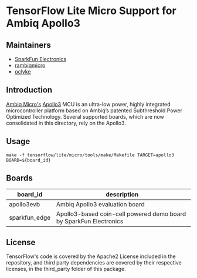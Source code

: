 # TensorFlow Lite Micro Support for Ambiq Apollo3

## Maintainers

*   [SparkFun Electronics](https://github.com/sparkfun) 
*   [rambiqmicro](https://github.com/rambiqmicro)
*   [oclyke](https://github.com/oclyke)

## Introduction

[Ambiq Micro's](https://ambiq.com/) [Apollo3](https://ambiq.com/apollo3-blue/) MCU is an ultra-low power, highly integrated microcontroller platform based on Ambiq’s patented Subthreshold Power Optimized Technology. Several supported boards, which are now consolidated in this directory, rely on the Apollo3.

## Usage

```make -f tensorflow/lite/micro/tools/make/Makefile TARGET=apollo3 BOARD=${board_id}```

## Boards

board_id | description
---------|------------
apollo3evb | Ambiq Apollo3 evaluation board
sparkfun_edge | Apollo3-based coin-cell powered demo board by SparkFun Electronics

## License

TensorFlow's code is covered by the Apache2 License included in the repository,
and third party dependencies are covered by their respective licenses, in the
third_party folder of this package.